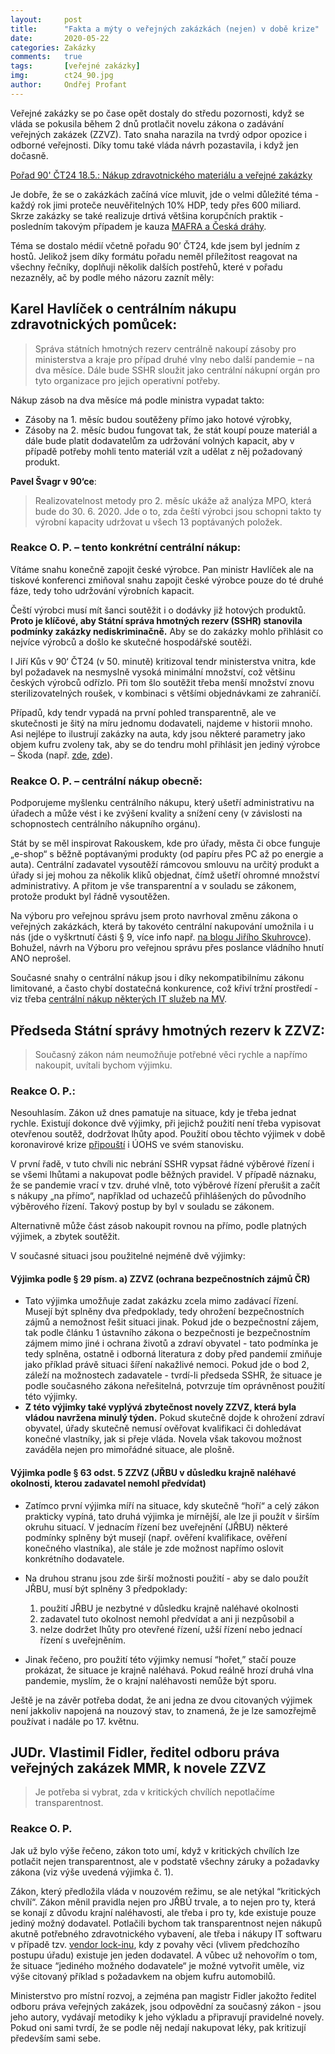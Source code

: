 ```yaml
---
layout:     post
title:      "Fakta a mýty o veřejných zakázkách (nejen) v době krize"
date:       2020-05-22
categories: Zakázky
comments:   true
tags:       [veřejné zakázky]
img:        ct24_90.jpg
author:     Ondřej Profant
---
```


Veřejné zakázky se po čase opět dostaly do středu pozornosti, když se vláda se pokusila během 2 dnů protlačit novelu zákona o zadávání veřejných zakázek (ZZVZ). Tato snaha narazila na tvrdý odpor opozice i odborné veřejnosti. Díky tomu také vláda návrh pozastavila, i když jen dočasně.

<!--more-->

[Pořad 90' ČT24 18.5.: Nákup zdravotnického materiálu a veřejné zakázky](https://www.ceskatelevize.cz/porady/11412378947-90-ct24/220411058130518)

Je dobře, že se o zakázkách začíná více mluvit, jde o velmi důležité téma - každý rok jimi proteče neuvěřitelných 10% HDP, tedy přes 600 miliard. Skrze zakázky se také realizuje drtivá většina korupčních praktik - posledním takovým případem je kauza [MAFRA a Česká dráhy](https://www.irozhlas.cz/zpravy-domov/bylo-vseobecne-zadouci-aby-byla-mafra-ceske-drahy-utratily-za-reklamu-v-mediich_2005200555_ace?fbclid=IwAR3lMgCHqLik7O_KUWx2rBKhkkrepmQwBOhOKZ5i6wFp71XRYHGOComXRmo).

Téma se dostalo médií včetně pořadu 90’ ČT24, kde jsem byl jedním z hostů. Jelikož jsem díky formátu pořadu neměl příležitost reagovat na všechny řečníky, doplňuji několik dalších postřehů, které v pořadu nezazněly, ač by podle mého názoru zaznít měly:

## Karel Havlíček o centrálním nákupu zdravotnických pomůcek:

> Správa státních hmotných rezerv centrálně nakoupí zásoby pro ministerstva a kraje pro případ druhé vlny nebo další pandemie – na dva měsíce. Dále bude SSHR sloužit jako centrální nákupní orgán pro tyto organizace pro jejich operativní potřeby.

Nákup zásob na dva měsíce má podle ministra vypadat takto:
- Zásoby na 1. měsíc budou soutěženy přímo jako hotové výrobky,
- Zásoby na 2. měsíc budou fungovat tak, že stát koupí pouze materiál a dále bude platit dodavatelům za udržování volných kapacit, aby v případě potřeby mohli tento materiál vzít a udělat z něj požadovaný produkt.

**Pavel Švagr v 90‘ce**: 
> Realizovatelnost metody pro 2. měsíc ukáže až analýza MPO, která bude do 30. 6. 2020. Jde o to, zda čeští výrobci jsou schopni takto ty výrobní kapacity udržovat u všech 13 poptávaných položek.

### Reakce O. P. – tento konkrétní centrální nákup:
Vítáme snahu konečně zapojit české výrobce. Pan ministr Havlíček ale na tiskové konferenci zmiňoval snahu zapojit české výrobce pouze do té druhé fáze, tedy toho udržování výrobních kapacit.

Čeští výrobci musí mít šanci soutěžit i o dodávky již hotových produktů. **Proto je klíčové, aby Státní správa hmotných rezerv (SSHR) stanovila podmínky zakázky nediskriminačně.** Aby se do zakázky mohlo přihlásit co nejvíce výrobců a došlo ke skutečné hospodářské soutěži.

I Jiří Kůs v 90‘ ČT24 (v 50. minutě) kritizoval tendr ministerstva vnitra, kde byl požadavek na nesmyslně vysoká minimální množství, což většinu českých výrobců odřízlo. Při tom šlo soutěžit třeba menší množství znovu sterilizovatelných roušek, v kombinaci s většími objednávkami ze zahraničí.

Případů, kdy tendr vypadá na první pohled transparentně, ale ve skutečnosti je šitý na míru jednomu dodavateli, najdeme v historii mnoho. Asi nejlépe to ilustrují zakázky na auta, kdy jsou některé parametry jako objem kufru zvoleny tak, aby se do tendru mohl přihlásit jen jediný výrobce – Škoda (např. [zde](https://domaci.ihned.cz/c1-66590150-tendr-na-policejni-auta-byl-sity-na-miru-skode-auto-naznacuje-antimonopolni-urad-vyberove-rizeni-za-miliardy-zrusil), [zde](https://www.lidovky.cz/domov/hledame-auta-znacka-jen-skodovky-urad-pro-jadernou-bezpecnost-diskriminoval-dodavatele.A170731_145019_ln_domov_ele)).

### Reakce O. P. – centrální nákup obecně:
Podporujeme myšlenku centrálního nákupu, který ušetří administrativu na úřadech a může vést i ke zvýšení kvality a snížení ceny (v závislosti na schopnostech centrálního nákupního orgánu).

Stát by se měl inspirovat Rakouskem, kde pro úřady, města či obce funguje „e-shop“ s běžně poptávanými produkty (od papíru přes PC až po energie a auta). Centrální zadavatel vysoutěží rámcovou smlouvu na určitý produkt a úřady si jej mohou za několik kliků objednat, čímž ušetří ohromné množství administrativy. A přitom je vše transparentní a v souladu se zákonem, protože produkt byl řádně vysoutěžen.

Na výboru pro veřejnou správu jsem proto navrhoval změnu zákona o veřejných zakázkách, která by takovéto centrální nakupování umožnila i u nás (jde o vyškrtnutí části § 9, více info např. [na blogu Jiřího Skuhrovce](http://blog.aktualne.cz/blogy/jiri-skuhrovec.php?itemid=36812)). Bohužel, návrh na Výboru pro veřejnou správu přes poslance vládního hnutí ANO neprošel.

Současné snahy o centrální nákup jsou i díky nekompatibilnímu zákonu limitované, a často chybí dostatečná konkurence, což křiví tržní prostředí - viz třeba [centrální nákup některých IT služeb na MV](https://www.profant.eu/2020/ramcove-dohody-mvcr.html).

## Předseda Státní správy hmotných rezerv k ZZVZ:
> Současný zákon nám neumožňuje potřebné věci rychle a napřímo nakoupit, uvítali bychom výjimku.

### Reakce O. P.:
Nesouhlasím. Zákon už dnes pamatuje na situace, kdy je třeba jednat rychle. Existují dokonce dvě výjimky, při jejichž použití není třeba vypisovat otevřenou soutěž, dodržovat lhůty apod. Použití obou těchto výjimek v době koronavirové krize [připouští](https://ekonomickydenik.cz/nouzovem-stavu-lze-nakupovat-i-jrbu-i-ma-sva-pravidla/) i ÚOHS ve svém stanovisku.

V první řadě, v tuto chvíli nic nebrání SSHR vypsat řádné výběrové řízení i se všemi lhůtami a nakupovat podle běžných pravidel. V případě náznaku, že se pandemie vrací v tzv. druhé vlně, toto výběrové řízení přerušit a začít s nákupy „na přímo“, například od uchazečů přihlášených do původního výběrového řízení. Takový postup by byl v souladu se zákonem.

Alternativně může část zásob nakoupit rovnou na přímo, podle platných výjimek, a zbytek soutěžit.

V současné situaci jsou použitelné nejméně dvě výjimky:

#### Výjimka podle § 29 písm. a) ZZVZ (ochrana bezpečnostních zájmů ČR)
- Tato výjimka umožňuje zadat zakázku zcela mimo zadávací řízení. Musejí být splněny dva předpoklady, tedy ohrožení bezpečnostních zájmů a nemožnost řešit situaci jinak. Pokud jde o bezpečnostní zájem, tak podle článku 1 ústavního zákona o bezpečnosti je bezpečnostním zájmem mimo jiné i ochrana životů a zdraví obyvatel - tato podmínka je tedy splněna, ostatně i odborná literatura z doby před pandemií zmiňuje jako příklad právě situaci šíření nakažlivé nemoci. Pokud jde o bod 2, záleží na možnostech zadavatele - tvrdí-li předseda SSHR, že situace je podle současného zákona neřešitelná, potvrzuje tím oprávněnost použití této výjimky.
- **Z této výjimky také vyplývá zbytečnost novely ZZVZ, která byla vládou navržena minulý týden.** Pokud skutečně dojde k ohrožení zdraví obyvatel, úřady skutečně nemusí ověřovat kvalifikaci či dohledávat konečné vlastníky, jak si přeje vláda. Novela však takovou možnost zaváděla nejen pro mimořádné situace, ale plošně.

#### Výjimka podle § 63 odst. 5 ZZVZ (JŘBU v důsledku krajně naléhavé okolnosti, kterou zadavatel nemohl předvídat)
- Zatímco první výjimka míří na situace, kdy skutečně “hoří“ a celý zákon prakticky vypíná, tato druhá výjimka je mírnější, ale lze ji použít v širším okruhu situací. V jednacím řízení bez uveřejnění (JŘBU) některé podmínky splněny být musejí (např. ověření kvalifikace, ověření konečného vlastníka), ale stále je zde možnost napřímo oslovit konkrétního dodavatele.
- Na druhou stranu jsou zde širší možnosti použití - aby se dalo použít JŘBU, musí být splněny 3 předpoklady:

  1) použití JŘBU je nezbytné v důsledku krajně naléhavé okolnosti
  2) zadavatel tuto okolnost nemohl předvídat a ani ji nezpůsobil a
  3) nelze dodržet lhůty pro otevřené řízení, užší řízení nebo jednací řízení s uveřejněním.

- Jinak řečeno, pro použití této výjimky nemusí “hořet,” stačí pouze prokázat, že situace je krajně naléhavá. Pokud reálně hrozí druhá vlna pandemie, myslím, že o krajní naléhavosti nemůže být sporu.

Ještě je na závěr potřeba dodat, že ani jedna ze dvou citovaných výjimek není jakkoliv napojená na nouzový stav, to znamená, že je lze samozřejmě používat i nadále po 17. květnu.
## JUDr. Vlastimil Fidler, ředitel odboru práva veřejných zakázek MMR, k novele ZZVZ
>  Je potřeba si vybrat, zda v kritických chvílích nepotlačíme transparentnost.

### Reakce O. P.
Jak už bylo výše řečeno, zákon  toto umí, když v kritických chvílích lze potlačit nejen transparentnost, ale v podstatě všechny záruky a požadavky zákona (viz výše uvedená výjimka č. 1).

Zákon, který předložila vláda v nouzovém režimu, se ale netýkal “kritických chvílí“. Zákon měnil pravidla nejen pro JŘBÚ trvale, a to nejen pro ty, která se konají z důvodu krajní naléhavosti, ale třeba i pro ty, kde existuje pouze jediný možný dodavatel. Potlačili bychom tak transparentnost nejen nákupů akutně potřebného zdravotnického vybavení, ale třeba i nákupy IT softwaru v případě tzv. [vendor lock-inu](https://www.pirati.cz/assets/pdf/Ak%C4%8Dn%C3%AD%20pl%C3%A1n%20open%20source%201.0.pdf), kdy z povahy věci (vlivem předchozího postupu úřadu) existuje jen jeden dodavatel. A vůbec už nehovořím o tom, že situace “jediného možného dodavatele“ je možné vytvořit uměle, viz výše citovaný příklad s požadavkem na objem kufru automobilů.

Ministerstvo pro místní rozvoj, a zejména pan magistr Fidler jakožto ředitel odboru práva veřejných zakázek, jsou odpovědní za současný zákon - jsou jeho autory, vydávají metodiky k jeho výkladu a připravují pravidelné novely. Pokud oni sami tvrdí, že se podle něj nedají nakupovat léky, pak kritizují především sami sebe.
